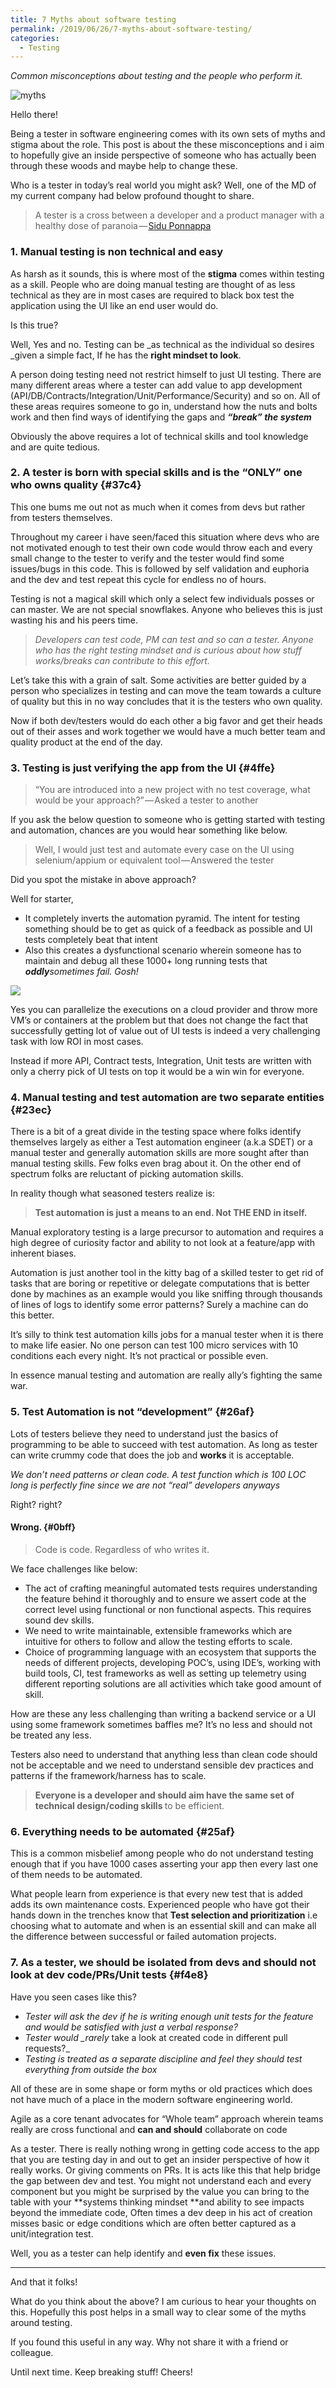 ```yaml
---
title: 7 Myths about software testing
permalink: /2019/06/26/7-myths-about-software-testing/
categories:
  - Testing
---
```


_Common misconceptions about testing and the people who perform it._

![myths](https://cdn-images-1.medium.com/max/1600/0*I-e-cxWuRvRbct55)

Hello there!

Being a tester in software engineering comes with its own sets of myths and stigma about the role.
This post is about the these misconceptions and i aim to hopefully give an inside perspective of
someone who has actually been through these woods and maybe help to change these.

Who is a tester in today’s real world you might ask? Well, one of the MD of my current company had
below profound thought to share.

<blockquote class="wp-block-quote">
  <p>
    A tester is a cross between a developer and a product manager with a healthy dose of paranoia — <a href="https://medium.com/@ponnappa" target="_blank" rel="noreferrer noopener">Sidu Ponnappa</a>
  </p>
</blockquote>

### 1. Manual testing is non technical and easy

As harsh as it sounds, this is where most of the **stigma** comes within testing as a
skill. People who are doing manual testing are thought of as less technical as they are in most
cases are required to black box test the application using the UI like an end user would do.

Is this true?

Well, Yes and no. Testing can be \_as technical as the individual so desires \_given a
simple fact, If he has the **right mindset to look**.

A person doing testing need not restrict himself to just UI testing. There are many different areas
where a tester can add value to app development
(API/DB/Contracts/Integration/Unit/Performance/Security) and so on. All of these areas requires
someone to go in, understand how the nuts and bolts work and then find ways of identifying the gaps
and **_“break” the system_**

Obviously the above requires a lot of technical skills and tool knowledge and are quite tedious.

### 2. A tester is born with special skills and is the “ONLY” one who owns quality {#37c4}

This one bums me out not as much when it comes from devs but rather from testers themselves.

Throughout my career i have seen/faced this situation where devs who are not motivated enough to
test their own code would throw each and every small change to the tester to verify and the tester
would find some issues/bugs in this code. This is followed by self validation and euphoria and the
dev and test repeat this cycle for endless no of hours.

Testing is not a magical skill which only a select few individuals posses or can master. We are not
special snowflakes. Anyone who believes this is just wasting his and his peers time.

<blockquote class="wp-block-quote">
  <p>
    <em>Developers can test code, PM can test and so can a tester. Anyone who has the right testing mindset and is curious about how stuff works/breaks can contribute to this effort.</em>
  </p>
</blockquote>

Let’s take this with a grain of salt. Some activities are better guided by a person who specializes
in testing and can move the team towards a culture of quality but this in no way concludes that it
is the testers who own quality.

Now if both dev/testers would do each other a big favor and get their heads out of their asses and
work together we would have a much better team and quality product at the end of the day.

### 3. Testing is just verifying the app from the UI {#4ffe}

<blockquote class="wp-block-quote">
  <p>
    “You are introduced into a new project with no test coverage, what would be your approach?” — Asked a tester to another
  </p>
</blockquote>

If you ask the below question to someone who is getting started with testing and automation, chances
are you would hear something like below.

<blockquote class="wp-block-quote">
  <p>
    Well, I would just test and automate every case on the UI using selenium/appium or equivalent tool — Answered the tester
  </p>
</blockquote>

Did you spot the mistake in above approach?

Well for starter,

- It completely inverts the automation pyramid. The intent for testing something should be to get as
  quick of a feedback as possible and UI tests completely beat that intent
- Also this creates a dysfunctional scenario wherein someone has to maintain and debug all these
  1000+ long running tests that **_oddly_**_sometimes fail.
  Gosh!_

![](/assets/images/wp-content/uploads/2019/06/1d5f3-0qx6agf7s7ucpucxl.png)

Yes you can parallelize the executions on a cloud provider and throw more VM’s or containers at the
problem but that does not change the fact that successfully getting lot of value out of UI tests is
indeed a very challenging task with low ROI in most cases.

Instead if more API, Contract tests, Integration, Unit tests are written with only a cherry pick of
UI tests on top it would be a win win for everyone.

### 4. Manual testing and test automation are two separate entities {#23ec}

There is a bit of a great divide in the testing space where folks identify themselves largely as
either a Test automation engineer (a.k.a SDET) or a manual tester and generally automation skills
are more sought after than manual testing skills. Few folks even brag about it. On the other end of
spectrum folks are reluctant of picking automation skills.

In reality though what seasoned testers realize is:

<blockquote class="wp-block-quote">
  <p>
    <strong>Test automation is just a means to an end. Not THE END in itself.</strong>
  </p>
</blockquote>

Manual exploratory testing is a large precursor to automation and requires a high degree of
curiosity factor and ability to not look at a feature/app with inherent biases.

Automation is just another tool in the kitty bag of a skilled tester to get rid of tasks that are
boring or repetitive or delegate computations that is better done by machines as an example would
you like sniffing through thousands of lines of logs to identify some error patterns? Surely a
machine can do this better.

It’s silly to think test automation kills jobs for a manual tester when it is there to make life
easier. No one person can test 100 micro services with 10 conditions each every night. It’s not
practical or possible even.

In essence manual testing and automation are really ally’s fighting the same war.

### 5. Test Automation is not “development” {#26af}

Lots of testers believe they need to understand just the basics of programming to be able to succeed
with test automation. As long as tester can write crummy code that does the job
and **works** it is acceptable.

_We don’t need patterns or clean code. A test function which is 100 LOC long is perfectly fine since
we are not “real” developers anyways_

Right? right?

#### Wrong. {#0bff}

<blockquote class="wp-block-quote">
  <p>
    Code is code. Regardless of who writes it.
  </p>
</blockquote>

We face challenges like below:

- The act of crafting meaningful automated tests requires understanding the feature behind it
  thoroughly and to ensure we assert code at the correct level using functional or non functional
  aspects. This requires sound dev skills.
- We need to write maintainable, extensible frameworks which are intuitive for others to follow and
  allow the testing efforts to scale.
- Choice of programming language with an ecosystem that supports the needs of different projects,
  developing POC’s, using IDE’s, working with build tools, CI, test frameworks as well as setting up
  telemetry using different reporting solutions are all activities which take good amount of skill.

How are these any less challenging than writing a backend service or a UI using some framework
sometimes baffles me? It’s no less and should not be treated any less.

Testers also need to understand that anything less than clean code should not be acceptable and we
need to understand sensible dev practices and patterns if the framework/harness has to scale.

<blockquote class="wp-block-quote">
  <p>
    <strong>Everyone is a developer and should aim have the same set of technical design/coding skills </strong>to be efficient.
  </p>
</blockquote>

### 6. Everything needs to be automated {#25af}

This is a common misbelief among people who do not understand testing enough that if you have 1000
cases asserting your app then every last one of them needs to be automated.

What people learn from experience is that every new test that is added adds its own maintenance
costs. Experienced people who have got their hands down in the trenches know that **Test
selection and prioritization** i.e choosing what to automate and when is an essential skill and
can make all the difference between successful or failed automation projects.

### 7. As a tester, we should be isolated from devs and should not look at dev code/PRs/Unit tests {#f4e8}

Have you seen cases like this?

- _Tester will ask the dev if he is writing enough unit tests for the feature and would be satisfied
  with just a verbal response?_
- _Tester would \_rarely_ take a look at created code in different pull requests?\_
- _Testing is treated as a separate discipline and feel they should test everything from outside the
  box_

All of these are in some shape or form myths or old practices which does not have much of a place in
the modern software engineering world.

Agile as a core tenant advocates for “Whole team” approach wherein teams really are cross functional
and **can and should** collaborate on code

As a tester. There is really nothing wrong in getting code access to the app that you are testing
day in and out to get an insider perspective of how it really works. Or giving comments on PRs. It
is acts like this that help bridge the gap between dev and test. You might not understand each and
every component but you might be surprised by the value you can bring to the table with
your **systems thinking mindset **and ability to see impacts beyond the immediate code,
Often times a dev deep in his act of creation misses basic or edge conditions which are often better
captured as a unit/integration test.

Well, you as a tester can help identify and **even fix** these issues.

<hr class="wp-block-separator" />

And that it folks!

What do you think about the above? I am curious to hear your thoughts on this. Hopefully this post
helps in a small way to clear some of the myths around testing.

If you found this useful in any way. Why not share it with a friend or colleague.

Until next time. Keep breaking stuff! Cheers!

